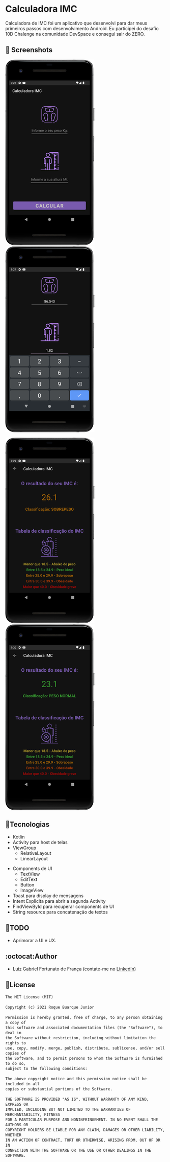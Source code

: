 # Calculadora IMC
Calculadora de IMC foi um aplicativo que desenvolvi para dar meus primeiros passos com desenvolvimento Android. Eu participei do desafio 10D Chalenge na comunidade DevSpace e consegui sair do ZERO. 



## :camera_flash: Screenshots
<!-- You can add more screenshots here if you like -->
<img src="/results/main_activity.png" width="280">&emsp; 
<img src="/results/main_activity_dados.png" width="280">&emsp;
>
<img src="/results/result_activity.png" width="280">&emsp;
<img src="/results/result_activity_adicional.png" width="280">&emsp;<br>

## :wrench:Tecnologias
* Kotlin
* Activity para host de telas
* ViewGroup
    * RelativeLayout
    * LinearLayout
- Components de UI
    - TextView
    - EditText
    - Button
    - ImageView
- Toast para display de mensagens
- Intent Explicita para abrir a segunda Activity
- FindViewById para recuperar components de UI
- String resource para concatenação de textos<br>


## :triangular_flag_on_post:TODO
- Aprimorar a UI e UX.<br>


## :octocat:Author
- Luiz Gabriel Fortunato de França (contate-me no [LinkedIn](https://www.linkedin.com/in/luiz-fortunato-bb058191))<br>

## :key:License
```
The MIT License (MIT)

Copyright (c) 2021 Roque Buarque Junior

Permission is hereby granted, free of charge, to any person obtaining a copy of
this software and associated documentation files (the "Software"), to deal in
the Software without restriction, including without limitation the rights to
use, copy, modify, merge, publish, distribute, sublicense, and/or sell copies of
the Software, and to permit persons to whom the Software is furnished to do so,
subject to the following conditions:

The above copyright notice and this permission notice shall be included in all
copies or substantial portions of the Software.

THE SOFTWARE IS PROVIDED "AS IS", WITHOUT WARRANTY OF ANY KIND, EXPRESS OR
IMPLIED, INCLUDING BUT NOT LIMITED TO THE WARRANTIES OF MERCHANTABILITY, FITNESS
FOR A PARTICULAR PURPOSE AND NONINFRINGEMENT. IN NO EVENT SHALL THE AUTHORS OR
COPYRIGHT HOLDERS BE LIABLE FOR ANY CLAIM, DAMAGES OR OTHER LIABILITY, WHETHER
IN AN ACTION OF CONTRACT, TORT OR OTHERWISE, ARISING FROM, OUT OF OR IN
CONNECTION WITH THE SOFTWARE OR THE USE OR OTHER DEALINGS IN THE SOFTWARE.
